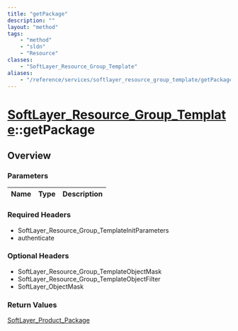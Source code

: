 ```yaml
---
title: "getPackage"
description: ""
layout: "method"
tags:
    - "method"
    - "sldn"
    - "Resource"
classes:
    - "SoftLayer_Resource_Group_Template"
aliases:
    - "/reference/services/softlayer_resource_group_template/getPackage"
---
```

# [SoftLayer_Resource_Group_Template](/reference/services/SoftLayer_Resource_Group_Template)::getPackage




## Overview 


### Parameters 
|Name | Type | Description |
| --- | --- | --- |


### Required Headers
* SoftLayer_Resource_Group_TemplateInitParameters
* authenticate

### Optional Headers
* SoftLayer_Resource_Group_TemplateObjectMask
* SoftLayer_Resource_Group_TemplateObjectFilter
* SoftLayer_ObjectMask

### Return Values
<a href='/reference/datatypes/SoftLayer_Product_Package'>SoftLayer_Product_Package </a>

